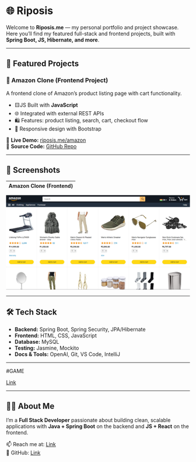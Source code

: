 # 🌐 Riposis

Welcome to **Riposis.me** — my personal portfolio and project showcase.  
Here you’ll find my featured full-stack and frontend projects, built with **Spring Boot, JS, Hibernate, and more**.

---

## 🚀 Featured Projects

### 🛒 Amazon Clone (Frontend Project)
A frontend clone of Amazon’s product listing page with cart functionality.  
- 🟨JS Built with **JavaScript**  
- 🌐 Integrated with external REST APIs  
- 🛍️ Features: product listing, search, cart, checkout flow  
- 🎨 Responsive design with Bootstrap  

🔗 **Live Demo:** [riposis.me/amazon](https://riposis.me/Amazon)  
📂 **Source Code:** [GitHub Repo](https://github.com/RIP0SIS/Amazon)

---

## 📸 Screenshots

| Amazon Clone (Frontend) |
|--------------------------|
![A screenshot of the Amazon clone project interface](image.png)

---

## 🛠️ Tech Stack

- **Backend:** Spring Boot, Spring Security, JPA/Hibernate  
- **Frontend:** HTML, CSS, JavaScript
- **Database:** MySQL   
- **Testing:** Jasmine, Mockito  
- **Docs & Tools:** OpenAI, Git, VS Code, IntelliJ

---
#GAME

[Link](game.html)

---

## 👨‍💻 About Me

I’m a **Full Stack Developer** passionate about building clean, scalable applications with **Java + Spring Boot** on the backend and **JS + React** on the frontend.  

📫 Reach me at: [Link](mailto:restinpeace869@gmail.com)  
📂 GitHub: [Link](https://github.com/RIP0SIS)
